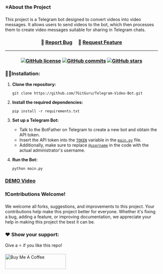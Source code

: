 ### ⭐About the Project
This project is a Telegram bot designed to convert videos into video messages. It allows users to send videos to the bot, which then processes them to create video messages suitable for sharing in Telegram chats.

<h3 align="center">
    🔹
    <a href="https://github.com/7GitGuru/Telegram-Video-Bot/issues">Report Bug</a> &nbsp; &nbsp;
    🔹
    <a href="https://github.com/7GitGuru/Telegram-Video-Bot/issues">Request Feature</a>
</h3>

---
<h3 align="center">

[![GitHub license](https://img.shields.io/github/license/7GitGuru/Telegram-Video-Bot.svg)](https://github.com/7GitGuru/Telegram-Video-Bot/blob/main/LICENSE)
[![GitHub commits](https://badgen.net/github/commits/7GitGuru/Telegram-Video-Bot)](https://github.com/7GitGuru/Telegram-Video-Bot/)
[![GitHub stars](https://badgen.net/github/stars/7GitGuru/Telegram-Video-Bot)](https://github.com/7GitGuru/Telegram-Video-Bot/)

<!--- 
[![GitHub release](https://img.shields.io/github/release/7GitGuru/Telegram-Video-Bot.svg)](https://github.com/7GitGuru/Telegram-Video-Bot/releases/) 
[![GitHub watchers](https://badgen.net/github/watchers/7GitGuru/Telegram-Video-Bot)](https://github.com/7GitGuru/Telegram-Video-Bot//watchers/) 
[![GitHub branches](https://badgen.net/github/branches/7GitGuru/Telegram-Video-Bot)](https://github.com/7GitGuru/Telegram-Video-Bot/)
-->

</h3>


### 👨‍💻Installation:
1. **Clone the repository:**
   ```
   git clone https://github.com/7GitGuru/Telegram-Video-Bot.git
   ```

2. **Install the required dependencies:**
   ```
   pip install -r requirements.txt
   ```

3. **Set up a Telegram Bot:**
   - Talk to the BotFather on Telegram to create a new bot and obtain the API token.
   - Insert the API token into the [`TOKEN`](https://github.com/7GitGuru/Telegram-Video-Bot/blob/main/main.py#L9) variable in the [`main.py`](https://github.com/7GitGuru/Telegram-Video-Bot/blob/main/main.py) file.
   - Additionally, make sure to replace [`@username`](https://github.com/7GitGuru/Telegram-Video-Bot/blob/main/bot/commands.py#L12) in the code with the actual administrator's username.

4. **Run the Bot:**
     ```
     python main.py
     ```

### [DEMO Video](https://github.com/7GitGuru/Telegram-Video-Bot/tree/main/DEMO)

### ❗Contributions Welcome!

We welcome all forks, suggestions, and improvements to this project. Your contributions help make this project better for everyone. Whether it's fixing a bug, adding a feature, or improving documentation, we appreciate your help in making this project the best it can be.

### ❤️ Show your support:

Give a ⭐ if you like this repo!

<a href="https://www.buymeacoffee.com/bohd4n" target="_blank"><img src="https://cdn.buymeacoffee.com/buttons/v2/default-violet.png" alt="Buy Me A Coffee" height= "50px" width= "200px" ></a>

